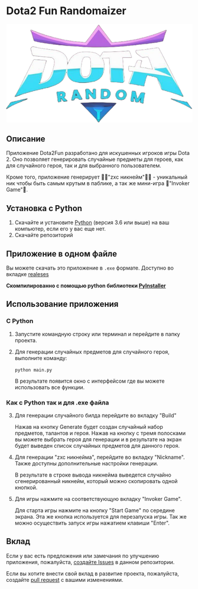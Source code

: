 # Dota2 Fun Randomaizer

![Dota2 Logo](data/icons/000.png)

## Описание
Приложение Dota2Fun разработано для искушенных игроков игры Dota 2. Оно позволяет генерировать случайные предметы для героев, как для случайного героя, так и для выбранного пользователем.

Кроме того, приложение генерирует 👨‍🦽"zxc никнейм"👨‍🦽 - уникальный ник чтобы быть самым крутым в паблике, а так же мини-игра 🔮"Invoker Game"💫.

## Установка с Python
1. Скачайте и установите [Python](https://www.python.org/downloads/) (версия 3.6 или выше) на ваш компьютер, если его у вас еще нет.
2. Скачайте репозиторий 

## Приложение в одном файле

Вы можете скачать это приложение в `.exe` формате. Доступно во вкладке [realeses](https://github.com/hikkkaro/DotaFun/releases/tag/DotaFun)

**Скомпилированно с помощью python библиотеки [PyInstaller](https://pyinstaller.org/en/stable/)**

## Использование приложения
### С Python
1. Запустите командную строку или терминал и перейдите в папку проекта.
2. Для генерации случайных предметов для случайного героя, выполните команду:

   `python main.py`

   В результате появится окно с интерфейсом где вы можете использовать все функции.
### Как с Python так и для .exe файла
3. Для генерации случайного билда перейдите во вкладку "Build"

   Нажав на кнопку Generate будет создан случайный набор предметов, талантов и героя. Нажав на кнопку c тремя полосками вы можете выбрать героя для генерации и в результате на экран будет выведен список случайных предметов для данного героя.
4. Для генерации "zxc никнейма", перейдите во вкладку "Nickname". Также доступны дополнительные настройки генерации.

   В результате в строке вывода никнейма выведется случайно сгенерированный никнейм, который можно скопировать одной кнопкой.
5. Для игры нажмите на соответствующую вкладку "Invoker Game".

   Для старта игры нажмите на кнопку "Start Game" по середине экрана. Эта же кнопка используется для перезапуска игры. Так же можно осуществить запуск игры нажатием клавиши "Enter".
 

## Вклад
Если у вас есть предложения или замечания по улучшению приложения, пожалуйста, [создайте Issues](https://github.com/hikkkaro/DotaFun/issues) в данном репозитории.

Если вы хотите внести свой вклад в развитие проекта, пожалуйста, создайте [pull request](https://github.com/hikkkaro/DotaFun/pulls) с вашими изменениями.
